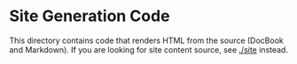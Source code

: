 # Site Generation Code

This directory contains code that renders HTML from the source (DocBook and Markdown).
If you are looking for site content source, see [./site](../site/) instead.


